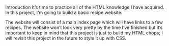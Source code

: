 Introduction
It’s time to practice all of the HTML knowledge I have acquired. In this project, I'm going to build a basic recipe website.

The website will consist of a main index page which will have links to a few recipes. The website won’t look very pretty by the time I’ve finished but it’s important to keep in mind that this project is just to build my HTML chops; I will revisit this project in the future to style it up with CSS.